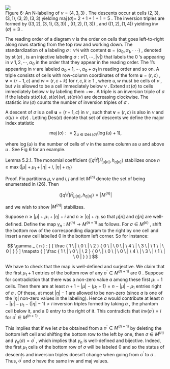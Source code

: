 ![](images/50ea81a443475949eeb7b5726c0617568f9adc899533b8cd81883bd141466e65.jpg)  
Figure 6: An N-labeling of $\nu = ( 4 , 3 , 3 )$ . The descents occur at cells $( 2 , 3 ) , ( 3 , 1 ) , ( 3 , 2 ) , ( 3 , 3 )$ yielding $\operatorname* { m a j } ( \sigma ) =$ $2 + 1 + 1 + 1 = 5$ . The inversion triples are formed by $( ( 3 , 2 ) , ( 3 , 1 ) , ( 3 , 3 ) )$ , $( ( 1 , 2 ) , ( 1 , 3 ) )$ , and $( ( 1 , 2 ) , ( 1 , 4 ) )$ yielding $\operatorname { i n v } ( \sigma ) = 3$ .

The reading order of a diagram $\nu$ is the order on cells that goes left-to-right along rows starting from the top row and working down. The standardization of a labeling $\sigma : \nu  \mathbb { N }$ with content ${ \boldsymbol { \alpha } } = ( \alpha _ { 0 } , \alpha _ { 1 } , \cdot \cdot \cdot )$ , denoted by $\operatorname { s t } ( \sigma )$ , is an injective labeling $\sigma : \nu  \{ 1 , \cdots , | \nu | \}$ that labels the $0$ ’s appearing in $\nu \ 1 , 2 , \cdots , \alpha _ { 0 }$ in the order that they appear in the reading order. The 1’s appearing in $\nu$ are labeled $\alpha _ { 0 } + 1 , \cdots , \alpha _ { 0 } + \alpha _ { 1 }$ in reading order and so on. A triple consists of cells with row-column coordinates of the form $\boldsymbol { u } = \left( r , c \right)$ , $\boldsymbol { v } = ( r - 1 , c )$ and $w = ( r , c + k )$ for $r , c , k \geq 1$ , where $u , w$ must be cells of $\nu$ , but $v$ is allowed to be a cell immediately below $\nu$ . Extend $\operatorname { s t } ( \sigma )$ to cells immediately below $\nu$ by labeling them $- \infty$ . A triple is an inversion triple of $\sigma$ if the labels ${ \mathrm { s t } } ( \sigma ) ( u ) , { \mathrm { s t } } ( \sigma ) ( w ) , { \mathrm { s t } } ( \sigma ) ( v )$ are decreasing clockwise. The statistic $\operatorname { i n v } ( \sigma )$ counts the number of inversion triples of $\sigma$ .

A descent of $\sigma$ is a cell $\boldsymbol { u } = ( r + 1 , c )$ in $\nu$ , such that $\boldsymbol { v } = \left( r , c \right)$ is also in $\nu$ and $\sigma ( u ) > \sigma ( v )$ . Letting $\scriptstyle \mathrm { D e s } ( \sigma )$ denote that set of descents we define the major index statistic

$$
\operatorname { m a j } ( \sigma ) : = \sum _ { u \in \operatorname { D e s } ( \sigma ) } ( \log ( u ) + 1 ) ,
$$

where $\log ( u )$ is the number of cells of $\nu$ in the same column as $u$ and above $u$ . See Fig 6 for an example.

Lemma 5.2.1. The monomial coefficient $\langle [ q ^ { i } t ^ { j } ] \tilde { H } _ { \mu [ n ] } , h _ { \eta [ n ] } \rangle$ stabilizes once $n \geq \operatorname* { m a x } ( \lvert \mu \rvert + \mu _ { 1 } + \lvert \eta \rvert + i , ~ \lvert \eta \rvert + \eta _ { 1 } )$

Proof. Fix partitions $\mu , \nu$ and $i , j$ and let $M ^ { ( n ) }$ denote the set of being enumerated in (26). Then

$$
\langle [ q ^ { i } t ^ { j } ] \tilde { H } _ { \mu [ n ] } , h _ { \eta [ n ] } \rangle = | M ^ { ( n ) } |
$$

and we wish to show $| M ^ { ( n ) } |$ stabilizes.

Suppose $n \geq | \mu | + \mu _ { 1 } + | \eta | + i$ and $n \geq | \eta | + \eta _ { 1 }$ so that $\mu [ n ]$ and $\eta [ n ]$ are well-defined. Define the map $\gamma _ { n } : M ^ { ( n ) } \to M ^ { ( n + 1 ) }$ as follows. For $\sigma \in M ^ { ( n ) }$ , shift the bottom row of the corresponding diagram to the right by one cell and insert a new cell labelled $0$ in the bottom left corner. So for instance:

$$
\gamma _ { n } : [ { \frac { 1 \ | \ 0 \ | \ 2 } { 0 \ | \ 0 \ | \ 4 \ | \ 3 \ | \ 1 \ | \ 0 | } } ] \mapsto { [ \frac { 1 \ | \ 0 \ | \ 2 } { 0 \ | \ 0 \ | \ 0 \ | \ 4 \ | \ 3 \ | \ 1 \ | \ 0 | } } ]
$$

We have to check that the map is well-defined and surjective. We claim that the first $\mu _ { 1 } + 1$ entries of the bottom row of any $\sigma ^ { \prime } \in M ^ { ( n + 1 ) }$ are $0$ . Suppose for contradiction that there was a non-zero value $a$ among these first $\mu _ { 1 } + 1$ cells. Then there are at least $n + 1 - | \mu | - ( \mu _ { 1 } + 1 ) = n - | \mu | - \mu _ { 1 }$ entries right of $a$ . Of these, at most $| \eta | - 1$ are allowed to be non-zero (since $a$ is one of the $| \eta |$ non-zero values in the labeling). Hence $a$ would contribute at least $n - | \mu | - \mu _ { 1 } - ( | \eta | - 1 ) > i$ inversion triples formed by taking $a$ , the phantom cell below it, and a $0$ entry to the right of it. This contradicts that $i n v ( \sigma ^ { \prime } ) = i$ for $\sigma ^ { \prime } \in M ^ { ( n + 1 ) }$ .

This implies that if we let $\sigma$ be obtained from a $\sigma ^ { \prime } \in M ^ { ( n + 1 ) }$ by deleting the bottom left cell and shifting the bottom row to the left by one, then $\sigma \in M ^ { ( n ) }$ and $\gamma _ { n } ( \sigma ) = \sigma ^ { \prime }$ , which implies that $\gamma _ { n }$ is well-defined and bijective. Indeed, the first $\mu _ { 1 }$ cells of the bottom row of $\sigma$ will be labeled $0$ and so the status of descents and inversion triples doesn’t change when going from $\sigma ^ { \prime }$ to $\sigma$ . Thus, $\sigma ^ { \prime }$ and $\sigma$ have the same inv and maj values.